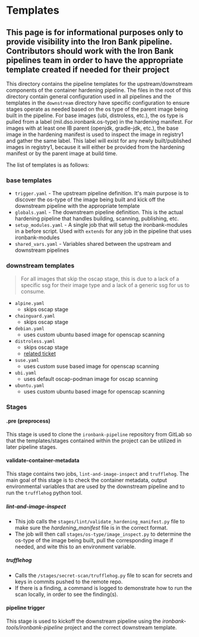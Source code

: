 # Templates

## This page is for informational purposes only to provide visibility into the Iron Bank pipeline. Contributors should work with the Iron Bank pipelines team in order to have the appropriate template created if needed for their project

This directory contains the pipeline templates for the upstream/downstream components of the container hardening pipeline. The files in the root of this directory contain general configuration used in all pipelines and the templates in the `downstream` directory have specific configuration to ensure stages operate as needed based on the os type of the parent image being built in the pipeline. For base images (ubi, distroless, etc.), the os type is pulled from a label (mil.dso.ironbank.os-type) in the hardening manifest. For images with at least one IB parent (openjdk, gradle-jdk, etc.), the base image in the hardening manifest is used to inspect the image in registry1 and gather the same label. This label will exist for any newly built/published images in registry1, because it will either be provided from the hardening manifest or by the parent image at build time.

The list of templates is as follows:

### base templates

- `trigger.yaml` - The upstream pipeline definition. It's main purpose is to discover the os-type of the image being built and kick off the downstream pipeline with the appropriate template
- `globals.yaml` - The downstream pipeline definition. This is the actual hardening pipeline that handles building, scanning, publishing, etc.
- `setup_modules.yaml` - A single job that will setup the ironbank-modules in a before script. Used with `extends` for any job in the pipeline that uses ironbank-modules
- `shared_vars.yaml` - Variables shared between the upstream and downstream pipelines

### downstream templates

> For all images that skip the oscap stage, this is due to a lack of a specific ssg for their image type and a lack of a generic ssg for us to consume.

- `alpine.yaml`
  - skips oscap stage
- `chainguard.yaml`
  - skips oscap stage
- `debian.yaml`
  - uses custom ubuntu based image for openscap scanning
- `distroless.yaml`
  - skips oscap stage
  - [related ticket](https://repo1.dso.mil/ironbank-tools/ironbank-pipeline/-/issues/903)
- `suse.yaml`
  - uses custom suse based image for openscap scanning
- `ubi.yaml`
  - uses default oscap-podman image for oscap scanning
- `ubuntu.yaml`
  - uses custom ubuntu based image for openscap scanning

### Stages

#### .pre (preprocess)

This stage is used to clone the `ironbank-pipeline` repository from GitLab so that the templates/stages contained within the project can be utilized in later pipeline stages.

#### validate-container-metadata

This stage contains two jobs, ```lint-and-image-inspect``` and ```trufflehog```. The main goal of this stage is to check the container metadata, output environmental variables that are used by the downstream pipeline and to run the `trufflehog` python tool.

##### lint-and-image-inspect

- This job calls the ```stages/lint/validate_hardening_manifest.py``` file to make sure the *hardening_manifest* file is in the correct format.
- The job will then call ```stages/os-type/image_inspect.py``` to determine the os-type of the image being built, pull the corresponding image if needed, and wite this to an environment variable.

##### trufflehog

- Calls the ```/stages/secret-scan/trufflehog.py``` file to scan for secrets and keys in commits pushed to the remote repo.
- If there is a finding, a command is logged to demonstrate how to run the scan locally, in order to see the finding(s).

#### pipeline trigger

This stage is used to kickoff the downstream pipeline using the *ironbank-tools/ironbank-pipeline* project and the correct downstream template.
